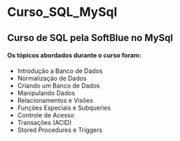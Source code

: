 # Curso_SQL_MySql
## Curso de SQL pela SoftBlue no MySql
#### Os tópicos abordados durante o curso foram:
- Introdução a Banco de Dados
- Normalização de Dados
- Criando um Banco de Dados
- Manipulando Dados
- Relacionamentos e Visões
- Funções Especiais e Subqueries
- Controle de Acesso
- Transações (ACID)
- Stored Procedures e Triggers
